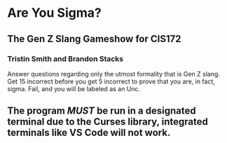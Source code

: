 <h1>Are You Sigma?</h1>
<h2>The Gen Z Slang Gameshow for CIS172</h2>
<h3>Tristin Smith and Brandon Stacks</h3>

<p>Answer questions regarding only the utmost formality that is Gen Z slang. Get 15 incorrect before you get 5 incorrect to prove that you are, in fact, sigma. Fail, and you will be labeled as an Unc.</p>

<h2><b>The program <i>MUST</i> be run in a designated terminal due to the Curses library, integrated terminals like VS Code will not work.</b></h2>